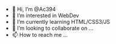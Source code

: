 - 👋 Hi, I’m @Ac394
- 👀 I’m interested in WebDev
- 🌱 I’m currently learning HTML/CSS3/JS
- 💞️ I’m looking to collaborate on ...
- 📫 How to reach me ...

<!---
Ac394/Ac394 is a ✨ special ✨ repository because its `README.md` (this file) appears on your GitHub profile.
You can click the Preview link to take a look at your changes.
--->
